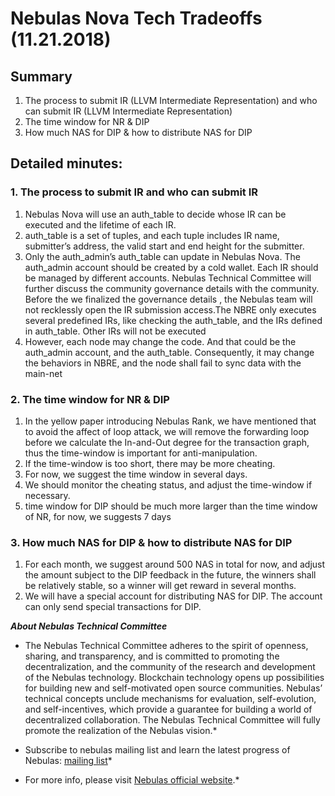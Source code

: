 # Nebulas Nova Tech Tradeoffs (11.21.2018)

## Summary
1. The process to submit IR (LLVM Intermediate Representation) and who can submit IR  (LLVM Intermediate Representation)
2. The time window for NR & DIP
3. How much NAS for DIP & how to distribute NAS for DIP

## Detailed minutes:
### 1. The process to submit IR and who can submit IR 
1. Nebulas Nova will use an auth_table to decide whose IR can be executed and the lifetime of each IR.
2. auth_table is a set of tuples, and each tuple includes IR name, submitter’s address, the valid start and end height for the submitter.
3. Only the auth_admin’s auth_table can update in Nebulas Nova. The auth_admin account should be created by a cold wallet. Each IR should be managed by different accounts. Nebulas Technical Committee will further discuss the community governance details with the community. Before the we finalized the governance details , the Nebulas team will not recklessly open the IR submission access.The NBRE only executes several predefined IRs, like checking the auth_table, and the IRs defined in auth_table. Other IRs will not be executed
4. However, each node may change the code. And that could be the auth_admin account, and the auth_table. Consequently, it may change the behaviors in NBRE, and the node shall fail to sync data with the main-net

### 2. The time window for NR & DIP
1. In the yellow paper introducing Nebulas Rank, we have mentioned that to avoid the affect of loop attack, we will remove the forwarding loop before we calculate the In-and-Out degree for the transaction graph, thus the time-window is important for anti-manipulation.
2. If the time-window is too short, there may be more cheating.
3. For now, we suggest the time window in several days.
4. We should monitor the cheating status, and adjust the time-window if necessary.
5. time window for DIP should be much more larger than the time window of NR, for now, we suggests 7 days

### 3. How much NAS for DIP & how to distribute NAS for DIP
1. For each month, we suggest around 500 NAS in total for now, and adjust the amount subject to the DIP feedback in the future,  the winners shall be relatively stable, so a winner will get reward in several months.
2. We will have a special account for distributing NAS for DIP. The account can only send special transactions for DIP.

***About Nebulas Technical Committee***

* The Nebulas Technical Committee adheres to the spirit of openness, sharing, and transparency, and is committed to promoting the decentralization, and the community of the research and development of the Nebulas technology. Blockchain technology opens up possibilities for building new and self-motivated open source communities. Nebulas’ technical concepts unclude mechanisms for evaluation, self-evolution, and self-incentives, which provide a guarantee for building a world of decentralized collaboration. The Nebulas Technical Committee will fully promote the realization of the Nebulas vision.*

* Subscribe to nebulas mailing list and learn the latest progress of Nebulas: [mailing list](https://lists.nebulas.io/cgi-bin/mailman/listinfo)*

* For more info, please visit [Nebulas official website](https://www.nebulas.io/index.html).*

